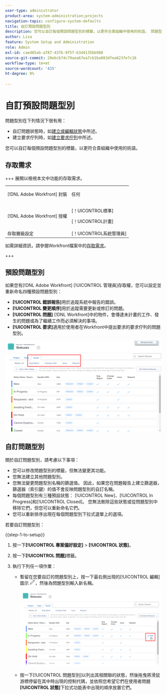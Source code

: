 ```yaml
---
user-type: administrator
product-area: system-administration;projects
navigation-topic: configure-system-defaults
title: 自訂預設問題型別
description: 您可以自訂每個預設問題型別的標籤，以更符合貴組織中使用的術語。 問題型別對於自訂問題狀態和建立請求佇列很有用。
author: Lisa
feature: System Setup and Administration
role: Admin
exl-id: caed65ab-a787-437b-9f5f-b3d4135bb980
source-git-commit: 20ebcb74c79aea67ea7cb1ba083dfea623fe7c16
workflow-type: tm+mt
source-wordcount: '415'
ht-degree: 0%

---
```


# 自訂預設問題型別

問題型別在下列情況下很有用：

* 自訂問題狀態時，如[建立或編輯狀態](../../../administration-and-setup/customize-workfront/creating-custom-status-and-priority-labels/create-or-edit-a-status.md)中所述。
* 建立要求佇列時，如[建立要求佇列](../../../manage-work/requests/create-and-manage-request-queues/create-request-queue.md)中所述。

您可以自訂每個預設問題型別的標籤，以更符合貴組織中使用的術語。

## 存取需求

+++ 展開以檢視本文中功能的存取需求。

<table style="table-layout:auto"> 
 <col> 
 <col> 
 <tbody> 
  <tr> 
   <td>[!DNL Adobe Workfront] 封裝</td> 
   <td><p>任何</p></td> 
  </tr> 
  <tr> 
   <td>[!DNL Adobe Workfront] 授權</td> 
   <td><p>[！UICONTROL標準]</p>
       <p>[！UICONTROL計畫]</p></td>
  </tr> 
  <tr> 
   <td>存取層級設定</td> 
   <td>[！UICONTROL系統管理員]</td> 
  </tr> 
 </tbody> 
</table>

如需詳細資訊，請參閱Workfront檔案中的[存取需求](/help/quicksilver/administration-and-setup/add-users/access-levels-and-object-permissions/access-level-requirements-in-documentation.md)。

+++

## 預設問題型別

如果您有[!DNL Adobe Workfront] [!UICONTROL 管理員]存取權，您可以設定並重新命名四種預設問題型別：

* **[!UICONTROL 錯誤報告]**&#x200B;用於追蹤系統中報告的錯誤。
* **[!UICONTROL 變更順序]**&#x200B;用於追蹤需要更新或修訂的問題。
* **[!UICONTROL 問題]** [!DNL Workfront]中的物件，會傳達未計畫的工作、發生的問題或為了繼續工作而必須解決的事項。
* **[!UICONTROL 要求]**&#x200B;適用於使用者在Workfront中提出要求的要求佇列的問題型別。

![預設問題型別](assets/default-issue-types.png)

## 自訂問題型別

關於自訂問題型別，請考慮以下事項：

* 您可以修改問題型別的標籤，但無法變更其功能。
* 您無法建立其他問題型別。
* 您無法變更問題型別名稱的篩選值。 因此，如果您在問題報告上建立篩選器，篩選器（索引鍵）的值不會反映問題型別的自訂名稱。
* 每個問題型別有三種預設狀態： [!UICONTROL New]、[!UICONTROL In Progress]和[!UICONTROL Closed]。 您無法刪除這些狀態或從問題型別中移除它們，但您可以重新命名它們。
* 您可以重新排序出現在每個問題型別下拉式選單上的選項。

若要自訂問題型別：

{{step-1-to-setup}}

1. 按一下&#x200B;**[!UICONTROL 專案偏好設定]** > **[!UICONTROL 狀態]**。

1. 按一下&#x200B;**[!UICONTROL 問題]**&#x200B;標籤。
1. 執行下列任一項作業：

   * 暫留在您要自訂的問題型別上，按一下最右側出現的[!UICONTROL 編輯]圖示![編輯圖示](assets/edit-icon.png)，然後為問題型別輸入新名稱。

     ![自訂問題型別](assets/customize-issue-type.png)

   * 按一下[!UICONTROL 問題型別]以列出其相關聯的狀態，然後拖曳將滑鼠游標停留在其中時出現的控制代碼，並依照您希望它們在使用者問題&#x200B;**[!UICONTROL 狀態]**&#x200B;下拉式功能表中出現的順序放置它們。
